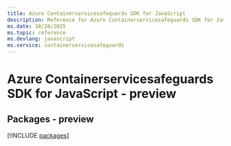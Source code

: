 ```yaml
---
title: Azure Containerservicesafeguards SDK for JavaScript
description: Reference for Azure Containerservicesafeguards SDK for JavaScript
ms.date: 10/28/2025
ms.topic: reference
ms.devlang: javascript
ms.service: containerservicesafeguards
---
```

# Azure Containerservicesafeguards SDK for JavaScript - preview
## Packages - preview
[!INCLUDE [packages](containerservicesafeguards-index.md)]